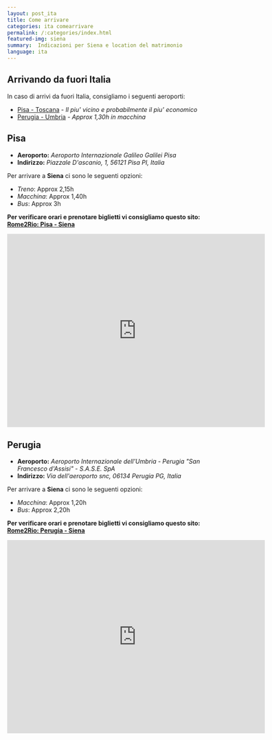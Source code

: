 ```yaml
---
layout: post_ita
title: Come arrivare
categories: ita comearrivare
permalink: /:categories/index.html
featured-img: siena
summary:  Indicazioni per Siena e location del matrimonio
language: ita
---
```






## Arrivando da fuori Italia

In caso di arrivi da fuori Italia, consigliamo i seguenti aeroporti:

* [Pisa - Toscana](#pisa) - *Il piu' vicino e probabilmente il piu' economico*
* [Perugia - Umbria](#perugia) - *Approx 1,30h in macchina*



## Pisa

* **Aeroporto:** *Aeroporto Internazionale Galileo Galilei Pisa*
* **Indirizzo:** *Piazzale D'ascanio, 1, 56121 Pisa PI, Italia*



Per arrivare a **Siena** ci sono le seguenti opzioni:

* *Treno*: Approx 2,15h
* *Macchina*: Approx 1,40h
* *Bus*: Approx 3h



**Per verificare orari e prenotare biglietti vi consigliamo questo sito: [Rome2Rio: Pisa - Siena](https://www.rome2rio.com/it/map/Aeroporto-Pisa-PSA/Siena)**


<iframe src="https://www.google.com/maps/embed?pb=!1m28!1m12!1m3!1d369766.51404808654!2d10.554318500097166!3d43.61068716026395!2m3!1f0!2f0!3f0!3m2!1i1024!2i768!4f13.1!4m13!3e0!4m5!1s0x12d59180c9f0b2d1%3A0x790c25e1cb0e3017!2sPisa%20Galileo%20Galilei%20(PSA)%2C%20Piazzale%20D&#39;ascanio%2C%20Pisa%2C%20PI%2C%20Italia!3m2!1d43.689084199999996!2d10.3978845!4m5!1s0x132a2cbf34bf5313%3A0x5d731212f12343e3!2sSiena%2C%20SI%2C%20Italia!3m2!1d43.318808999999995!2d11.3307574!5e0!3m2!1sit!2suk!4v1573414640518!5m2!1sit!2suk" width="600" height="450" frameborder="0" style="border:0;" allowfullscreen=""></iframe>



## Perugia

* **Aeroporto:** *Aeroporto Internazionale dell'Umbria - Perugia "San Francesco d'Assisi" - S.A.S.E. SpA*
* **Indirizzo:** *Via dell'aeroporto snc, 06134 Perugia PG, Italia*



Per arrivare a **Siena** ci sono le seguenti opzioni:

* *Macchina*: Approx 1,20h
* *Bus*: Approx 2,20h

**Per verificare orari e prenotare biglietti vi consigliamo questo sito: [Rome2Rio: Perugia - Siena](https://www.rome2rio.com/it/map/Aeroporto-Perugia-PEG/Siena)**

<iframe src="https://www.google.com/maps/embed?pb=!1m28!1m12!1m3!1d744517.5677042087!2d11.356160351911035!3d43.2037892625722!2m3!1f0!2f0!3f0!3m2!1i1024!2i768!4f13.1!4m13!3e0!4m5!1s0x132c20963735c861%3A0x8747512abefee13f!2sAeroporto%20Internazionale%20dell&#39;Umbria%20-%20Perugia%20%22San%20Francesco%20d&#39;Assisi%22%20-%20S.A.S.E.%20SpA%2C%20Via%20dell&#39;aeroporto%20snc%2C%2006134%20Perugia%20PG%2C%20Italia!3m2!1d43.095233199999996!2d12.502450399999999!4m5!1s0x132a2cbf34bf5313%3A0x5d731212f12343e3!2sSiena%2C%20SI%2C%20Italia!3m2!1d43.318808999999995!2d11.3307574!5e0!3m2!1sit!2suk!4v1573414565045!5m2!1sit!2suk" width="600" height="450" frameborder="0" style="border:0;" allowfullscreen=""></iframe>